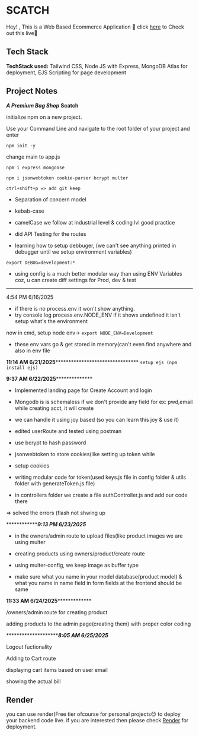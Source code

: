 
# SCATCH
Hey! , This is a Web Based Ecommerce Application 🛒 
click [here](https://scatch-pce3.onrender.com/) to Check out this live🤞

## Tech Stack

**TechStack used:** Tailwind CSS, Node JS with Express, MongoDB Atlas for deployment, EJS Scripting for page development



## Project Notes



***A Premium Bag Shop*** **Scatch**

initialize npm on a new project.

Use your Command Line and navigate to the root folder of your project and enter

```
npm init -y
```
change main to app.js

```
npm i express mongoose 

npm i jsonwebtoken cookie-parser bcrypt multer
```


```
ctrl+shift+p => add git keep
```

- Separation of concern model

- kebab-case
- camelCase we follow at industrial level & coding lvl good practice 

- did API Testing for the routes

- learning how to setup debbuger, (we can't see anything printed in debugger until we setup environment variables)

```
export DEBUG=development:*
```

- using config is a much better modular way than using ENV Variables coz, u can create diff settings for Prod, dev & test

***************************************************************************
4:54 PM 6/16/2025

- if there is no process.env it won't show anything. 
- try console log process.env.NODE_ENV if it shows undefined it isn't setup what's the environment

now in cmd, setup node env-> 
```export NODE_ENV=Development```

- these env vars go & get stored in memory(can't even find anywhere and also in env file

****11:14 AM 6/21/2025************************************
```setup ejs (npm install ejs)```

**********9:37 AM 6/22/2025************************

- Implemented landing page for Create Account and login

- Mongodb is is schemaless if we don't provide any field for ex: pwd,email while creating acct, it will create 
- we can handle it using joy based (so you can learn this joy & use it)

- edited userRoute and tested using postman

- use bcrypt to hash password

- jsonwebtoken to store cookies(like setting up token while 

- setup cookies

- writing modular code for token(used keys.js file in config folder & utils folder with generateToken.js file) 

- in controllers folder we create a file authController.js and add our code there

=> solved the errors (flash not shwing up

*******************9:13 PM 6/23/2025*******

- in the owners/admin route to upload files(like product images we are using multer

- creating products using owners/product/create route
- using multer-config, we keep image as buffer type

- make sure what you name in your model database(product model) & what you name in name field in form fields at the frontend should be same

******11:33 AM 6/24/2025*******************

/owners/admin route for creating product

adding products to the admin page(creating them)
with proper color coding

*************************8:05 AM 6/25/2025*****

Logout fuctionality

Adding to Cart route 

displaying cart items based on user email 

showing the actual bill




## Render
you can use render(Free tier ofcourse for personal projects😊 to deploy your backend code live. if you are interested then please check [Render](https://render.com/) for deployment.

